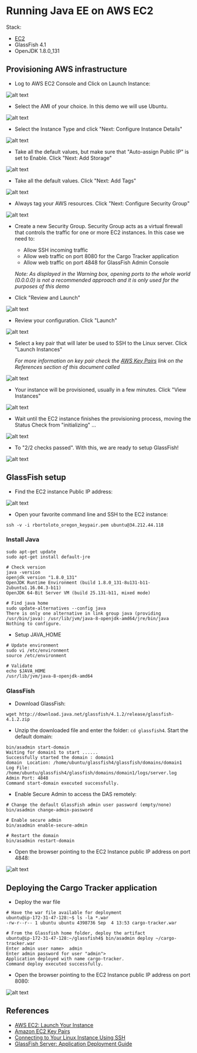 # Running Java EE on AWS EC2

Stack:

* [EC2](http://docs.aws.amazon.com/AWSEC2/latest/UserGuide/concepts.html)
* GlassFish 4.1
* OpenJDK 1.8.0_131

## Provisioning AWS infrastructure

* Log to AWS EC2 Console and Click on Launch Instance:

![alt text](img/ec2-console.png)

* Select the AMI of your choice. In this demo we will use Ubuntu.

![alt text](img/ec2-select-ami.png)

* Select the Instance Type and click "Next: Configure Instance Details"

![alt text](img/ec2-select-instance-type.png)

* Take all the default values, but make sure that "Auto-assign Public IP" is set
to Enable. Click "Next: Add Storage"

![alt text](img/ec2-configure-instance-details.png)

* Take all the default values. Click "Next: Add Tags"

![alt text](img/ec2-add-storage.png)

* Always tag your AWS resources. Click "Next: Configure Security Group"

![alt text](img/ec2-add-tags.png)

* Create a new Security Group. Security Group acts as a virtual firewall that
controls the traffic for one or more EC2 instances. In this case we need to:
  * Allow SSH incoming traffic
  * Allow web traffic on port 8080 for the Cargo Tracker application
  * Allow web traffic on port 4848 for GlassFish Admin Console

  *Note: As displayed in the Warning box, opening ports to the whole world (0.0.0.0)
is not a recommended approach and it is only used for the purposes of this demo*

* Click "Review and Launch"

![alt text](img/ec2-configure-security-group.png)

* Review your configuration. Click "Launch"

![alt text](img/ec2-review-and-launch.png)

* Select a key pair that will later be used to SSH to the Linux server. Click
"Launch Instances"

  *For more information on key pair check the [AWS Key Pairs](#ec2-key-pairs)
link on the References section of this document called*

![alt text](img/ec2-select-key-pair.png)

* Your instance will be provisioned, usually in a few minutes. Click "View Instances"

![alt text](img/ec2-launch-status.png)

* Wait until the EC2 instance finishes the provisioning process, moving the Status
Check from "initializing" ...

![alt text](img/ec2-status-check-initializing.png)

* To "2/2 checks passed". With this, we are ready to setup GlassFish!

![alt text](img/ec2-status-check-done.png)

## GlassFish setup

* Find the EC2 instance Public IP address:

![alt text](img/ec2-instance-details.png)

* Open your favorite command line and SSH to the EC2 instance:

```shell
ssh -v -i rbortoloto_oregon_keypair.pem ubuntu@34.212.44.118
```

### Install Java

```shell
sudo apt-get update
sudo apt-get install default-jre

# Check version
java -version
openjdk version "1.8.0_131"
OpenJDK Runtime Environment (build 1.8.0_131-8u131-b11-2ubuntu1.16.04.3-b11)
OpenJDK 64-Bit Server VM (build 25.131-b11, mixed mode)

# Find java home
sudo update-alternatives --config java
There is only one alternative in link group java (providing /usr/bin/java): /usr/lib/jvm/java-8-openjdk-amd64/jre/bin/java
Nothing to configure.
```

* Setup JAVA_HOME

```shell
# Update environment
sudo vi /etc/environment
source /etc/environment

# Validate
echo $JAVA_HOME
/usr/lib/jvm/java-8-openjdk-amd64
```

### GlassFish

* Download GlassFish:

```shell
wget http://download.java.net/glassfish/4.1.2/release/glassfish-4.1.2.zip
```

* Unzip the downloaded file and enter the folder: `cd glassfish4`. Start the default domain:

```shell
bin/asadmin start-domain
Waiting for domain1 to start ......
Successfully started the domain : domain1
domain  Location: /home/ubuntu/glassfish4/glassfish/domains/domain1
Log File: /home/ubuntu/glassfish4/glassfish/domains/domain1/logs/server.log
Admin Port: 4848
Command start-domain executed successfully.
```

* Enable Secure Admin to access the DAS remotely:

```shell
# Change the default GlassFish admin user password (empty/none)
bin/asadmin change-admin-password

# Enable secure admin
bin/asadmin enable-secure-admin

# Restart the domain
bin/asadmin restart-domain
```

* Open the browser pointing to the EC2 Instance public IP address on port 4848:

![alt text](img/glassfish-admin-page.png)

## Deploying the Cargo Tracker application

* Deploy the war file

```shell
# Have the war file available for deployment
ubuntu@ip-172-31-47-128:~$ ls -la *.war
-rw-r--r-- 1 ubuntu ubuntu 4398736 Sep  4 13:53 cargo-tracker.war

# From the Glassfish home folder, deploy the artifact
ubuntu@ip-172-31-47-128:~/glassfish4$ bin/asadmin deploy ~/cargo-tracker.war
Enter admin user name>  admin
Enter admin password for user "admin">
Application deployed with name cargo-tracker.
Command deploy executed successfully.
```

* Open the browser pointing to the EC2 Instance public IP address on port 8080:

![alt text](img/cargo-tracker-home-page.png)

## References

* [AWS EC2: Launch Your Instance](http://docs.aws.amazon.com/AWSEC2/latest/UserGuide/LaunchingAndUsingInstances.html)
* <a name="ec2-key-pairs">[Amazon EC2 Key Pairs](http://docs.aws.amazon.com/AWSEC2/latest/UserGuide/ec2-key-pairs.html)</a>
* [Connecting to Your Linux Instance Using SSH](http://docs.aws.amazon.com/AWSEC2/latest/UserGuide/AccessingInstancesLinux.html)
* [GlassFish Server: Application Deployment Guide](https://javaee.github.io/glassfish/doc/4.0/application-deployment-guide.pdf)
